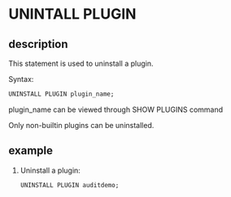 # UNINTALL PLUGIN

## description

This statement is used to uninstall a plugin.

Syntax:

```SQL
UNINSTALL PLUGIN plugin_name;
```

plugin_name can be viewed through SHOW PLUGINS command

Only non-builtin plugins can be uninstalled.

## example

1. Uninstall a plugin:

    ```SQL
    UNINSTALL PLUGIN auditdemo;
    ```
